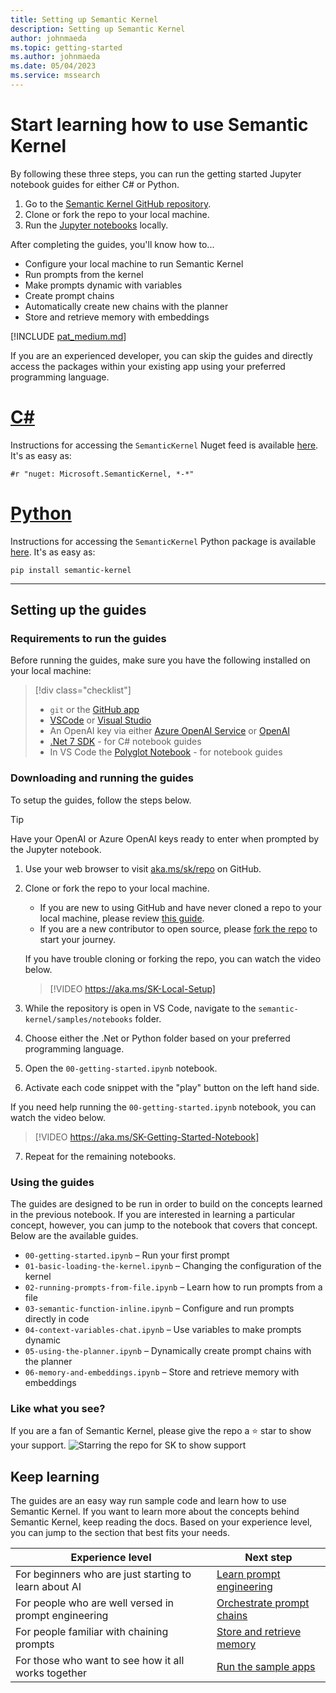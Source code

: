```yaml
---
title: Setting up Semantic Kernel
description: Setting up Semantic Kernel
author: johnmaeda
ms.topic: getting-started
ms.author: johnmaeda
ms.date: 05/04/2023
ms.service: mssearch
---
```

# Start learning how to use Semantic Kernel

By following these three steps, you can run the getting started Jupyter notebook guides for either C# or Python.

1. Go to the [Semantic Kernel GitHub repository](https://aka.ms/sk/repo).
2. Clone or fork the repo to your local machine.
3. Run the [Jupyter notebooks](https://aka.ms/skjupyter) locally.

After completing the guides, you'll know how to...
- Configure your local machine to run Semantic Kernel
- Run prompts from the kernel
- Make prompts dynamic with variables
- Create prompt chains
- Automatically create new chains with the planner
- Store and retrieve memory with embeddings


[!INCLUDE [pat_medium.md](../includes/pat_medium.md)]

If you are an experienced developer, you can skip the guides and directly access the packages within your existing app using your preferred programming language.

# [C#](#tab/Csharp)

Instructions for accessing the `SemanticKernel` Nuget feed is available [here](https://aka.ms/sk/nuget). It's as easy as:

```Nuget
#r "nuget: Microsoft.SemanticKernel, *-*"
```

# [Python](#tab/python)

Instructions for accessing the `SemanticKernel` Python package is available [here](https://aka.ms/sk/pypi). It's as easy as:

```PyPI
pip install semantic-kernel
```

---

## Setting up the guides

### Requirements to run the guides
Before running the guides, make sure you have the following installed on your local machine:

> [!div class="checklist"]
> * `git` or the [GitHub app](https://desktop.github.com/) 
> * [VSCode](https://code.visualstudio.com/Download) or [Visual Studio](https://visualstudio.microsoft.com/downloads/) 
> * An OpenAI key via either [Azure OpenAI Service](/azure/cognitive-services/openai/quickstart?pivots=programming-language-studio) or [OpenAI](https://openai.com/api/)
> * [.Net 7 SDK](https://dotnet.microsoft.com/download) - for C# notebook guides
> * In VS Code the [Polyglot Notebook](https://marketplace.visualstudio.com/items?itemName=ms-dotnettools.dotnet-interactive-vscode) - for notebook guides


### Downloading and running the guides
To setup the guides, follow the steps below.

> [!TIP]
> Have your OpenAI or Azure OpenAI keys ready to enter when prompted by the Jupyter notebook.


1. Use your web browser to visit [aka.ms/sk/repo](https://aka.ms/sk/repo) on GitHub. 

2. Clone or fork the repo to your local machine.
   - If you are new to using GitHub and have never cloned a repo to your local machine, please review [this guide](https://docs.github.com/repositories/creating-and-managing-repositories/cloning-a-repository).
   - If you are a new contributor to open source, please [fork the repo](https://docs.github.com/en/get-started/quickstart/contributing-to-projects) to start your journey.

   If you have trouble cloning or forking the repo, you can watch the video below.
   > [!VIDEO https://aka.ms/SK-Local-Setup]

3. While the repository is open in VS Code, navigate to the `semantic-kernel/samples/notebooks` folder.

4. Choose either the .Net or Python folder based on your preferred programming language.

5. Open the `00-getting-started.ipynb` notebook.
6. Activate each code snippet with the "play" button on the left hand side.

If you need help running the `00-getting-started.ipynb` notebook, you can watch the video below.
> [!VIDEO https://aka.ms/SK-Getting-Started-Notebook] 

7. Repeat for the remaining notebooks.
    

### Using the guides
The guides are designed to be run in order to build on the concepts learned in the previous notebook. If you are interested in learning a particular concept, however, you can jump to the notebook that covers that concept. Below are the available guides.

- `00-getting-started.ipynb` – Run your first prompt
- `01-basic-loading-the-kernel.ipynb` – Changing the configuration of the kernel
- `02-running-prompts-from-file.ipynb` – Learn how to run prompts from a file
- `03-semantic-function-inline.ipynb` – Configure and run prompts directly in code
- `04-context-variables-chat.ipynb` – Use variables to make prompts dynamic
- `05-using-the-planner.ipynb` – Dynamically create prompt chains with the planner
- `06-memory-and-embeddings.ipynb` – Store and retrieve memory with embeddings

### Like what you see?
If you are a fan of Semantic Kernel, please give the repo a ⭐️ star to show your support. 
![Starring the repo for SK to show support](/semantic-kernel/media/pleasestarrepo.png)

## Keep learning
The guides are an easy way run sample code and learn how to use Semantic Kernel. If you want to learn more about the concepts behind Semantic Kernel, keep reading the docs. Based on your experience level, you can jump to the section that best fits your needs.

| Experience level     | Next step     |
|--------------|-----------|
| For beginners who are just starting to learn about AI | [Learn prompt engineering](/semantic-kernel/prompt-engineering/index) |
| For people who are well versed in prompt engineering | [Orchestrate prompt chains](/semantic-kernel/create-chains/index) |
| For people familiar with chaining prompts |  [Store and retrieve memory ](/semantic-kernel/memories/index) |
| For those who want to see how it all works together |  [Run the sample apps](/semantic-kernel/samples-and-solutions/index) |